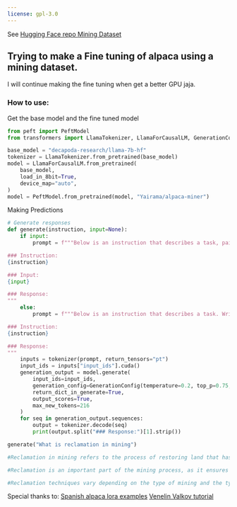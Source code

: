 ```yaml
---
license: gpl-3.0
---
```


See [Hugging Face repo ](https://huggingface.co/Yairama/alpaca-miner)
[Mining Dataset](https://huggingface.co/datasets/Yairama/alpaca_miner_dataset)

## Trying to make a Fine tuning of alpaca using a mining dataset.

I will continue making the fine tuning when get a better GPU jaja.

### How to use:


Get the base model and the fine tuned model

```python
from peft import PeftModel
from transformers import LlamaTokenizer, LlamaForCausalLM, GenerationConfig

base_model = "decapoda-research/llama-7b-hf"
tokenizer = LlamaTokenizer.from_pretrained(base_model)
model = LlamaForCausalLM.from_pretrained(
    base_model,
    load_in_8bit=True,
    device_map="auto",
)
model = PeftModel.from_pretrained(model, "Yairama/alpaca-miner")
```


Making Predictions
```python
# Generate responses
def generate(instruction, input=None):
    if input:
        prompt = f"""Below is an instruction that describes a task, paired with an input that provides further context. Write a response that appropriately completes the request.  # noqa: E501

### Instruction:
{instruction}

### Input:
{input}

### Response:
"""
    else:
        prompt = f"""Below is an instruction that describes a task. Write a response that appropriately completes the request.  # noqa: E501

### Instruction:
{instruction}

### Response:
"""
    inputs = tokenizer(prompt, return_tensors="pt")
    input_ids = inputs["input_ids"].cuda()
    generation_output = model.generate(
        input_ids=input_ids,
        generation_config=GenerationConfig(temperature=0.2, top_p=0.75, num_beams=4),
        return_dict_in_generate=True,
        output_scores=True,
        max_new_tokens=216
    )
    for seq in generation_output.sequences:
        output = tokenizer.decode(seq)
        print(output.split("### Response:")[1].strip())

generate("What is reclamation in mining")

#Reclamation in mining refers to the process of restoring land that has been disturbed by mining activities to its original state or better. It involves restoring the topography, vegetation, and ecosystems that were affected by the mining operations, and returning the land to its pre-mining condition or an even better state. ⁇ 

#Reclamation is an important part of the mining process, as it ensures that the land can be used for other purposes after the mining operations have been completed. It also helps to minimize the environmental impact of mining, by restoring the land to its natural state and preventing erosion and contamination of water sources. ⁇ 

#Reclamation techniques vary depending on the type of mining and the type of land that has been disturbed. For example, in open-pit mining, reclamation involves removing the overburden and restoring the land to its original contours. In underground mining, reclamation involves sealing the mine
```


Special thanks to:
[Spanish alpaca lora examples](https://huggingface.co/bertin-project/bertin-alpaca-lora-7b)
[Venelin Valkov tutorial](https://www.youtube.com/watch?v=4-Q50fmq7Uwc)

